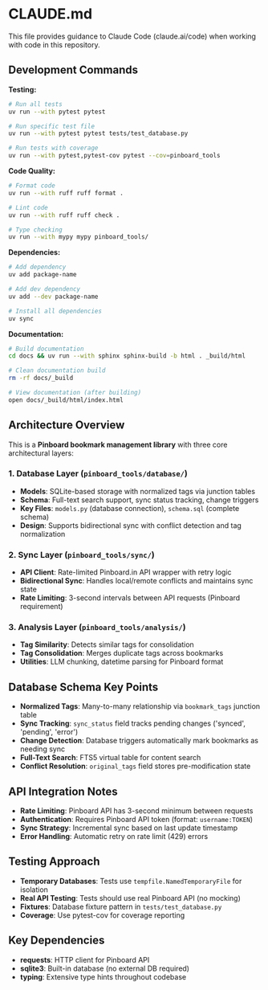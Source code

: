 # CLAUDE.md

This file provides guidance to Claude Code (claude.ai/code) when working with code in this repository.

## Development Commands

**Testing:**
```bash
# Run all tests
uv run --with pytest pytest

# Run specific test file
uv run --with pytest pytest tests/test_database.py

# Run tests with coverage
uv run --with pytest,pytest-cov pytest --cov=pinboard_tools
```

**Code Quality:**
```bash
# Format code
uv run --with ruff ruff format .

# Lint code
uv run --with ruff ruff check .

# Type checking
uv run --with mypy mypy pinboard_tools/
```

**Dependencies:**
```bash
# Add dependency
uv add package-name

# Add dev dependency
uv add --dev package-name

# Install all dependencies
uv sync
```

**Documentation:**
```bash
# Build documentation
cd docs && uv run --with sphinx sphinx-build -b html . _build/html

# Clean documentation build
rm -rf docs/_build

# View documentation (after building)
open docs/_build/html/index.html
```

## Architecture Overview

This is a **Pinboard bookmark management library** with three core architectural layers:

### 1. Database Layer (`pinboard_tools/database/`)
- **Models**: SQLite-based storage with normalized tags via junction tables
- **Schema**: Full-text search support, sync status tracking, change triggers
- **Key Files**: `models.py` (database connection), `schema.sql` (complete schema)
- **Design**: Supports bidirectional sync with conflict detection and tag normalization

### 2. Sync Layer (`pinboard_tools/sync/`)
- **API Client**: Rate-limited Pinboard.in API wrapper with retry logic
- **Bidirectional Sync**: Handles local/remote conflicts and maintains sync state
- **Rate Limiting**: 3-second intervals between API requests (Pinboard requirement)

### 3. Analysis Layer (`pinboard_tools/analysis/`)
- **Tag Similarity**: Detects similar tags for consolidation
- **Tag Consolidation**: Merges duplicate tags across bookmarks
- **Utilities**: LLM chunking, datetime parsing for Pinboard format

## Database Schema Key Points

- **Normalized Tags**: Many-to-many relationship via `bookmark_tags` junction table
- **Sync Tracking**: `sync_status` field tracks pending changes ('synced', 'pending', 'error')
- **Change Detection**: Database triggers automatically mark bookmarks as needing sync
- **Full-Text Search**: FTS5 virtual table for content search
- **Conflict Resolution**: `original_tags` field stores pre-modification state

## API Integration Notes

- **Rate Limiting**: Pinboard API has 3-second minimum between requests
- **Authentication**: Requires Pinboard API token (format: `username:TOKEN`)
- **Sync Strategy**: Incremental sync based on last update timestamp
- **Error Handling**: Automatic retry on rate limit (429) errors

## Testing Approach

- **Temporary Databases**: Tests use `tempfile.NamedTemporaryFile` for isolation
- **Real API Testing**: Tests should use real Pinboard API (no mocking)
- **Fixtures**: Database fixture pattern in `tests/test_database.py`
- **Coverage**: Use pytest-cov for coverage reporting

## Key Dependencies

- **requests**: HTTP client for Pinboard API
- **sqlite3**: Built-in database (no external DB required)
- **typing**: Extensive type hints throughout codebase
